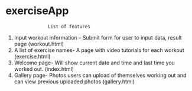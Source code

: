 # exerciseApp




					List of features

1.	Input workout information – Submit form for user to input data, result page (workout.html)
2.	A list of exercise names- A page with video tutorials for each workout (exercise.html)
3.	Welcome page- Will show current date and time and last time you worked out. (index.html)
4.	Gallery page- Photos users can upload of themselves working out and can view previous uploaded photos (gallery.html)

